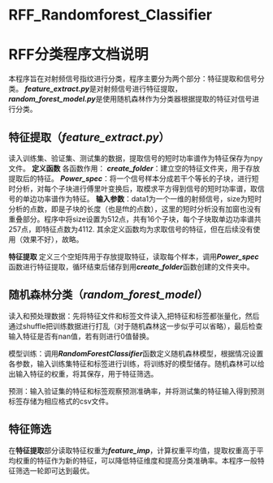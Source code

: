# RFF_Randomforest_Classifier
# RFF分类程序文档说明

本程序旨在对射频信号指纹进行分类，程序主要分为两个部分：特征提取和信号分类。
***feature_extract.py***是对射频信号进行特征提取，***random_forest_model.py***是使用随机森林作为分类器根据提取的特征对信号进行分类。

## 特征提取（***feature_extract.py***）

读入训练集、验证集、测试集的数据，提取信号的短时功率谱作为特征保存为npy文件。
**定义函数**
各函数作用：
***create_folder***：建立空的特征文件夹，用于存放提取后的特征。
***Power_spec***：将一个信号样本分成若干个等长的子块，进行短时分析，对每个子块进行傅里叶变换后，取模求平方得到信号的短时功率谱，取信号的单边功率谱作为特征。
**输入参数**：data1为一个一维的射频信号，size为短时分析的点数，即是子块的长度（也是fft的点数），这里的短时分析没有加窗也没有重叠部分。程序中将size设置为512点，共有16个子块，每个子块取单边功率谱共257点，即特征点数为4112.
其余定义函数均为求取信号的特征，但在后续没有使用（效果不好），故略。

**特征提取**
定义三个空矩阵用于存放提取特征，读取每个样本，调用***Power_spec***函数进行特征提取，循环结束后储存到用***create_folder***函数创建的文件夹中。

## 随机森林分类（***random_forest_model***）

读入和预处理数据：先将特征文件和标签文件读入,把特征和标签都张量化，然后通过shuffle把训练数据进行打乱（对于随机森林这一步似乎可以省略），最后检查输入特征是否有nan值，若有则进行0值替换。

模型训练：调用***RandomForestClassifier***函数定义随机森林模型，根据情况设置各参数，输入训练集特征和标签进行训练，将训练好的模型储存。随机森林可以给出输入特征的权重，将其保存，用于特征筛选。

预测：输入验证集的特征和标签观察预测准确率，并将测试集的特征输入得到预测标签存储为相应格式的csv文件。

## 特征筛选

在**特征提取**部分读取特征权重为***feature_imp***，计算权重平均值，提取权重高于平均权重的特征作为新的特征，可以降低特征维度和提高分类准确率。本程序一般特征筛选一轮即可达到最优。

```

```
